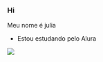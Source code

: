 ### Hi 

Meu nome é julia

- Estou estudando pelo Alura

![](https://media.tenor.com/SEnPx73YjkoAAAAC/steven-universe-star-eyes.gif)
